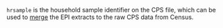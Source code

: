 `hrsample` is the household sample identifier on the CPS file, which can be used to [merge](/faq#merging) the EPI extracts to the raw CPS data from Census.
